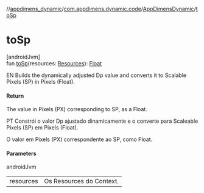 //[appdimens_dynamic](../../../index.md)/[com.appdimens.dynamic.code](../index.md)/[AppDimensDynamic](index.md)/[toSp](to-sp.md)

# toSp

[androidJvm]\
fun [toSp](to-sp.md)(resources: [Resources](https://developer.android.com/reference/kotlin/android/content/res/Resources.html)): [Float](https://kotlinlang.org/api/core/kotlin-stdlib/kotlin/-float/index.html)

EN Builds the dynamically adjusted Dp value and converts it to Scalable Pixels (SP) in Pixels (Float).

#### Return

The value in Pixels (PX) corresponding to SP, as a Float.

PT Constrói o valor Dp ajustado dinamicamente e o converte para Scaleable Pixels (SP) em Pixels (Float).

O valor em Pixels (PX) correspondente ao SP, como Float.

#### Parameters

androidJvm

| | |
|---|---|
| resources | Os Resources do Context. |